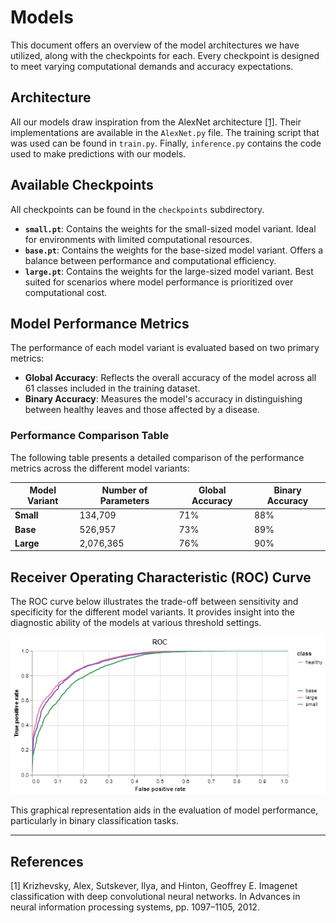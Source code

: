 # Models

This document offers an overview of the model architectures we have utilized, along with the checkpoints for each. Every checkpoint is designed to meet varying computational demands and accuracy expectations.

## Architecture

All our models draw inspiration from the AlexNet architecture [[1]](#1). Their implementations are available in the `AlexNet.py` file. The training script that was used can be found in `train.py`. Finally, `inference.py` contains the code used to make predictions with our models.

## Available Checkpoints

All checkpoints can be found in the `checkpoints` subdirectory.

- **`small.pt`**: Contains the weights for the small-sized model variant. Ideal for environments with limited computational resources.
- **`base.pt`**: Contains the weights for the base-sized model variant. Offers a balance between performance and computational efficiency.
- **`large.pt`**: Contains the weights for the large-sized model variant. Best suited for scenarios where model performance is prioritized over computational cost.

## Model Performance Metrics

The performance of each model variant is evaluated based on two primary metrics:

- **Global Accuracy**: Reflects the overall accuracy of the model across all 61 classes included in the training dataset.
- **Binary Accuracy**: Measures the model's accuracy in distinguishing between healthy leaves and those affected by a disease.

### Performance Comparison Table

The following table presents a detailed comparison of the performance metrics across the different model variants:

| Model Variant        | Number of Parameters | Global Accuracy | Binary Accuracy |
|----------------------|----------------------|-----------------|-----------------|
| **Small**            | 134,709              | 71%             | 88%             |
| **Base**             | 526,957              | 73%             | 89%             |
| **Large**            | 2,076,365            | 76%             | 90%             |

## Receiver Operating Characteristic (ROC) Curve

The ROC curve below illustrates the trade-off between sensitivity and specificity for the different model variants. It provides insight into the diagnostic ability of the models at various threshold settings.

![ROC Curve](images/ROC.png)

This graphical representation aids in the evaluation of model performance, particularly in binary classification tasks.

---

## References
<a id="1">[1]</a> 
Krizhevsky, Alex, Sutskever, Ilya, and Hinton, Geoffrey E. Imagenet classification with deep convolutional
neural networks. In Advances in neural information processing systems, pp. 1097–1105, 2012.